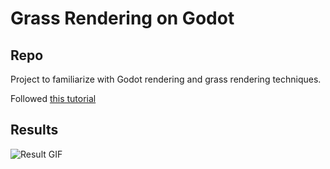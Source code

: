 # Grass Rendering on Godot

## Repo

Project to familiarize with Godot rendering and grass rendering techniques.

Followed [this tutorial](https://hexaquo.at/pages/grass-rendering-series-part-1-theory/)

## Results

![Result GIF](other/grass_rendering_results_v1.gif)